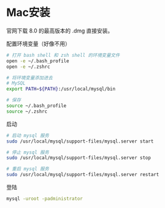 # Mac安装

官网下载 8.0 的最高版本的 .dmg 直接安装。

配置环境变量（好像不用）

```bash
# 打开 bash shell 和 zsh shell 的环境变量文件
open -e ~/.bash_profile
open -e ~/.zshrc

# 将环境变量添加进去
# MySQL
export PATH=${PATH}:/usr/local/mysql/bin

# 保存
source ~/.bash_profile
source ~/.zshrc
```

启动

```bash
# 启动 mysql 服务
sudo /usr/local/mysql/support-files/mysql.server start

# 停止 mysql 服务
sudo /usr/local/mysql/support-files/mysql.server stop

# 重启 mysql 服务
sudo /usr/local/mysql/support-files/mysql.server restart
```

登陆

```bash
mysql -uroot -padministrator
```
